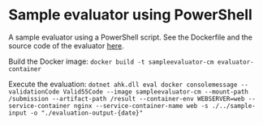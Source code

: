 # Sample evaluator using PowerShell

A sample evaluator using a PowerShell script. See the Dockerfile and the source code of the evaluator [here](evaluator-container).

Build the Docker image: `docker build -t sampleevaluator-cm evaluator-container`

Execute the evaluation: `dotnet ahk.dll eval docker consolemessage --validationCode Valid55Code --image sampleevaluator-cm --mount-path /submission --artifact-path /result --container-env WEBSERVER=web --service-container nginx --service-container-name web -s ./../sample-input -o "./evaluation-output-{date}"`
